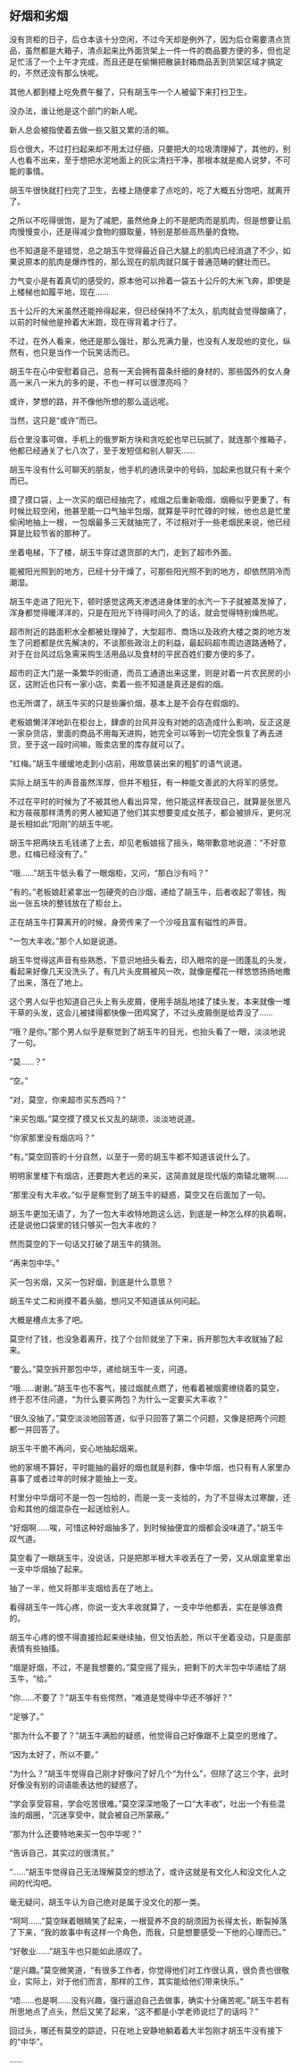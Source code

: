 ## 好烟和劣烟

没有货柜的日子，后仓本该十分空闲，不过今天却是例外了，因为后仓需要清点货品，虽然都是大箱子，清点起来比外面货架上一件一件的商品要方便的多，但也足足忙活了一个上午才完成，而且还是在偷懒把散装封箱商品丢到货架区域才搞定的，不然还没有那么快呢。

其他人都到楼上吃免费午餐了，只有胡玉牛一个人被留下来打扫卫生。

没办法，谁让他是这个部门的新人呢。

新人总会被指使着去做一些又脏又累的活的嘛。

后仓很大，不过打扫起来却不用太过仔细，只要把大的垃圾清理掉了，其他的，别人也看不出来，至于想把水泥地面上的灰尘清扫干净，那根本就是痴人说梦，不可能的事情。

胡玉牛很快就打扫完了卫生，去楼上随便拿了点吃的，吃了大概五分饱吧，就离开了。

之所以不吃得很饱，是为了减肥，虽然他身上的不是肥肉而是肌肉，但是想要让肌肉慢慢变小，还是得减少食物的摄取量，特别是那些高热量的食物。

也不知道是不是错觉，总之胡玉牛觉得最近自己大腿上的肌肉已经消退了不少，如果说原本的肌肉是爆炸性的，那么现在的肌肉就只属于普通范畴的健壮而已。

力气变小是有着真切的感受的，原本他可以拎着一袋五十公斤的大米飞奔，即使是上楼梯也如履平地，现在……

五十公斤的大米虽然还能拎得起来，但已经保持不了太久，肌肉就会觉得酸痛了，以前的时候他是拎着大米跑，现在得背着才行了。

不过，在外人看来，他还是那么强壮，那么充满力量，也没有人发现他的变化，纵然有，也只是当作一个玩笑话而已。

胡玉牛在心中安慰着自己，总有一天会拥有苗条纤细的身材的，那些国外的女人身高一米八一米九的多的是，不也一样可以很漂亮吗？

或许，梦想的路，并不像他所想的那么遥远呢。

当然，这只是“或许”而已。

后仓里没事可做，手机上的俄罗斯方块和贪吃蛇也早已玩腻了，就连那个推箱子，他都已经通关了七八次了，至于发短信和别人聊天……

胡玉牛没有什么可聊天的朋友，他手机的通讯录中的号码，加起来也就只有十来个而已。

摸了摸口袋，上一次买的烟已经抽完了，戒烟之后重新吸烟，烟瘾似乎更重了，有时候比较空闲，他甚至能一口气抽半包烟，就算是平时忙碌的时候，他也总是忙里偷闲地抽上一根，一包烟最多三天就抽完了，不过相对于一些老烟民来说，他已经算是比较节省的那种了。

坐着电梯，下了楼，胡玉牛穿过退货部的大门，走到了超市外面。

能被阳光照到的地方，已经十分干燥了，可那些阳光照不到的地方，却依然阴冷而潮湿。

胡玉牛走进了阳光下，顿时感觉这两天渗透进身体里的水汽一下子就被蒸发掉了，浑身都觉得暖洋洋的，只是在阳光下待得时间久了的话，就会觉得特别燥热呢。

超市附近的路面积水全都被处理掉了，大型超市、商场以及政府大楼之类的地方发生了问题都是优先解决的，不谈那些政治上的利益，最起码超市周边道路通畅了，对于在台风过后急需采购生活用品以及食材的平民百姓们要方便的多了。

超市的正大门是一条繁华的街道，而员工通道出来这里，则是对着一片农民房的小区，这附近也只有一家小店，卖着一些不知道是真还是假的烟。

也无所谓了，胡玉牛买的只是些廉价烟，基本上是不会存在假烟的。

老板娘懒洋洋地趴在柜台上，肆虐的台风并没有对她的店造成什么影响，反正这是一家杂货店，里面的商品不用每天进购，她完全可以等到一切完全恢复了再去进货，至于这一段时间嘛，贩卖店里的库存就可以了。

“红梅。”胡玉牛缓缓地走到小店前，用故意装出来的粗犷的语气说道。

实际上胡玉牛的声音虽然浑厚，但并不粗狂，有一种能文善武的大将军的感觉。

不过在平时的时候为了不被其他人看出异常，他只能这样表现自己，就算是张思凡和方莜莜那样清秀的男人被知道了他们其实想要变成女孩子，都会被排斥，更何况是长相如此“阳刚”的胡玉牛呢。

胡玉牛把两块五毛钱递了上去，却见老板娘摇了摇头，略带歉意地说道：“不好意思，红梅已经没有了。”

“哦……”胡玉牛低头看了一眼烟柜，又问，“那白沙有吗？”

“有的。”老板娘赶紧拿出一包硬壳的白沙烟，递给了胡玉牛，后者收起了零钱，掏出一张五块的整钱放在了柜台上。

正在胡玉牛打算离开的时候，身旁传来了一个沙哑且富有磁性的声音。

“一包大丰收。”那个人如是说道。

胡玉牛觉得这声音有些熟悉，下意识地扭头看去，印入眼帘的是一团蓬乱的头发，看起来好像几天没洗头了，有几片头皮屑被风一吹，就像是樱花一样悠悠扬扬地撒了出来，落在了地上。

这个男人似乎也知道自己头上有头皮屑，便用手胡乱地揉了揉头发，本来就像一堆干草的头发，这会儿被揉得都快像一团鸡窝了，不过头皮屑倒是给弄没了……

“哦？是你。”那个男人似乎是察觉到了胡玉牛的目光，也抬头看了一眼，淡淡地说了一句。

“莫……？”

“空。”

“对，莫空，你来超市买东西吗？”

“来买包烟。”莫空摸了摸又长又乱的胡须，淡淡地说道。

“你家那里没有烟店吗？”

“有。”莫空回答的十分自然，以至于一旁的胡玉牛都不知道该说什么了。

明明家里楼下有烟店，还要跑大老远的来买，这简直就是现代版的南辕北辙啊……

“那里没有大丰收。”似乎是察觉到了胡玉牛的疑惑，莫空又在后面加了一句。

胡玉牛更加无语了，为了一包大丰收特地跑这么远，到底是一种怎么样的执着啊，还是说他口袋里的钱只够买一包大丰收的？

然而莫空的下一句话又打破了胡玉牛的猜测。

“再来包中华。”

买一包劣烟，又买一包好烟，到底是什么意思？

胡玉牛丈二和尚摸不着头脑，想问又不知道该从何问起。

大概是槽点太多了吧。

莫空付了钱，也没急着离开，找了个台阶就坐了下来，拆开那包大丰收就抽了起来。

“要么。”莫空拆开那包中华，递给胡玉牛一支，问道。

“哦……谢谢。”胡玉牛也不客气，接过烟就点燃了，他看着被烟雾缭绕着的莫空，终于忍不住问道，“为什么要买两包？为什么一定要买大丰收？”

“很久没抽了。”莫空淡淡地回答道，似乎只回答了第二个问题，又像是把两个问题都一并回答了。

胡玉牛干脆不再问，安心地抽起烟来。

他的家境不算好，平时能抽的最好的烟也就是利群，像中华烟，也只有有人家里办喜事了或者过年的时候才能抽上一支。

村里分中华烟可不是一包一包给的，而是一支一支给的，为了不显得太过寒酸，还会和其他的烟混杂在一起送给别人。

“好烟啊……唉，可惜这种好烟抽多了，到时候抽便宜的烟都会没味道了。”胡玉牛叹气道。

莫空看了一眼胡玉牛，没说话，只是把那半根大丰收丢在了一旁，又从烟盒里拿出一支中华烟抽了起来。

抽了一半，他又将那半支烟给丢在了地上。

看得胡玉牛一阵心疼，你说一支大丰收就算了，一支中华他都丢，实在是够浪费的。

胡玉牛心疼的恨不得直接捡起来继续抽，但又怕丢脸，所以干坐着没动，只是面部表情有些抽搐。

“烟是好烟，不过，不是我想要的。”莫空摇了摇头，把剩下的大半包中华递给了胡玉牛，“给。”

“你……不要了？”胡玉牛有些愕然，“难道是觉得中华还不够好？”

“足够了。”

“那为什么不要了？”胡玉牛满脸的疑惑，他觉得自己好像跟不上莫空的思维了。

“因为太好了，所以不要。”

“为什么？”胡玉牛觉得自己刚才好像问了好几个“为什么”，但除了这三个字，此时好像没有别的词语能表达他的疑惑了。

“学会享受容易，学会吃苦很难。”莫空深深地吸了一口“大丰收”，吐出一个有些混浊的烟圈，“沉迷享受中，就会被自己所蒙蔽。”

“那为什么还要特地来买一包中华呢？”

“告诉自己，其实过的很清贫。”

“……”胡玉牛觉得自己无法理解莫空的想法了，或许这就是有文化人和没文化人之间的代沟吧。

毫无疑问，胡玉牛认为自己绝对是属于没文化的那一类。

“呵呵……”莫空眯着眼睛笑了起来，一根营养不良的胡须因为长得太长，断裂掉落了下来，“我的故事中有这样一个角色，而我，只是想要感受一下他的心理而已。”

“好敬业……”胡玉牛也只能如此感叹了。

“是兴趣。”莫空微笑道，“有很多工作者，你觉得他们对工作很认真，很负责也很敬业，实际上，对于他们而言，那样的工作，其实能给他们带来快乐。”

“唔……也是啊……没有兴趣，强行逼迫自己去做事，确实十分痛苦呢。”胡玉牛若有所思地点了点头，然后又笑了起来，“这不都是小学老师说烂了的话吗？”

回过头，哪还有莫空的踪迹，只在地上安静地躺着着大半包刚才胡玉牛没有接下的“中华”。

……
